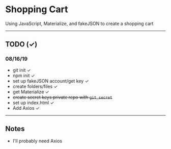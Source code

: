 # Shopping Cart

Using JavaScript, Materialize, and fakeJSON to create a shopping cart

---
## TODO (&#10003;)
### 08/16/19
- git init &#10003;
- npm init &#10003;
- set up fakeJSON account/get key &#10003;
- create folders/files &#10003;
- get Materialize &#10003;
- ~~create secret keys private repo with `git_secret`~~
- set up index.html &#10003;
- Add Axios &#10003;
---
## Notes
- I'll probably need Axios